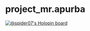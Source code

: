 # project_mr.apurba
[![@spider07's Holopin board](https://holopin.me/spider07)](https://holopin.io/@spider07)
